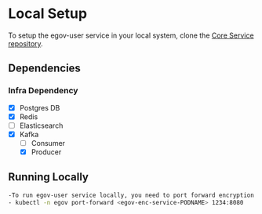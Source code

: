 # Local Setup

To setup the egov-user service in your local system, clone the [Core Service repository](https://github.com/egovernments/core-services).

## Dependencies

### Infra Dependency

- [X] Postgres DB
- [X] Redis
- [ ] Elasticsearch
- [X] Kafka
  - [ ] Consumer
  - [X] Producer

## Running Locally

```bash
-To run egov-user service locally, you need to port forward encryption services locally.
- kubectl -n egov port-forward <egov-enc-service-PODNAME> 1234:8080
```
